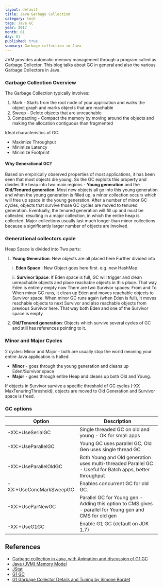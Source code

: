```yaml
---
layout: default
title: Java Garbage Collection
category: tech
tags: Java GC
year: 2017
month: 01
day: 01
published: true
summary: Garbage collection in Java
---
```


JVM provides automatic memory management through a program called as Garbage Collector. This blog talks about GC in general
and also the various Garbage Collectors in Java.

### Garbage Collection Overview
The Garbage Collection typically involves:

1. Mark - Starts from the root node of your application and walks the object graph and marks objects that are reachable
2. Sweep - Delete objects that are unreachable
3. Compacting - Compact the memory by moving around the objects and making the allocation contiguous than fragmented

Ideal characteristics of GC:

* Maximize Throughput
* Minimize Latency
* Minimize Footprint

#### Why Generational GC?

Based on empirically observed properties of most applications, it has been seen that most objects die young.
So the GC exploits this property and divides the heap into two main regions - **Young generation** and the **Old/Tenured generation**.
Most new objects all go into this young generation and when the young generation is filled up, a minor collection occurs
which will free up space in the young generation.
After a number of minor GC cycles, objects that survive those GC cycles are moved to tenured generation.
Eventually, the tenured generation will fill up and must be collected, resulting in a major collection, in which the entire heap is collected.
Major collections usually last much longer than minor collections because a significantly larger number of objects are involved.

### Generational collectors cycle
Heap Space is divided into Two parts:

1. **Young Generation**: New objects are all placed here
   Further divided into

   i. **Eden Space** : New Object goes here first. e.g. new HashMap

   ii. **Survivor Space**: If Eden space is full, GC will trigger and clean unreachable objects and place reachable objects in this place.
       That way Eden is entirely empty now
      There are two Survivor spaces: From and To
      When minor GC runs, it clean up Eden and moves reachable objects to Survivor space.
      When minor GC runs again (when Eden is full), it moves reachable objects to next Survivor and also reachable objects from previous Survivor here.
      That way both Eden and one of the Survivor space is empty

2. **Old/Tenured generation**: Objects which survive several cycles of GC and still has references pointing to it.

### Minor and Major Cycles

2 cycles: Minor and Major - both are usually stop the world meaning your entire Java application is halted.

* **Minor** - goes through the young generation and cleans up Eden/Survivor space
* **Major** - goes through entire Heap and cleans up both Old and Young.

If objects in Survivor survive a specific threshold of GC cycles (-XX MaxTenuringThreshold), objects are moved to Old Generation and Survivor space is freed.


### GC options

Option | Description
------------ | -------------
-XX:+UseSerialGC  | Single threaded GC on old and young - OK for small apps
-XX:+UseParallelGC | Young GC uses parallel GC, Old Gen uses single thread GC
-XX:+UseParallelOldGC |Both Young and Old generation uses multi-threaded Parallel GC - Useful for Batch apps, better throughput
-XX:+UseConcMarkSweepGC | Enables concurrent GC for old GC.
-XX:+UseParNewGC  | Parallel GC for Young gen - Adding this option to CMS gives - parallel for Young gen and CMS for old gen
-XX:+UseG1GC | Enable G1 GC (default on JDK 1.7)

## References

- [Garbage collection in Java, with Animation and discussion of G1 GC ](https://www.youtube.com/watch?v=UnaNQgzw4zY)
- [Java (JVM) Memory Model ](http://www.journaldev.com/2856/java-jvm-memory-model-memory-management-in-java)
- [JStat](https://docs.oracle.com/javase/8/docs/technotes/tools/unix/jstat.html)
- [G1 GC](https://www.infoq.com/articles/G1-One-Garbage-Collector-To-Rule-Them-All)
- [G1 Garbage Collector Details and Tuning by Simone Bordet](https://www.youtube.com/watch?v=Gee7QfoY8ys)
